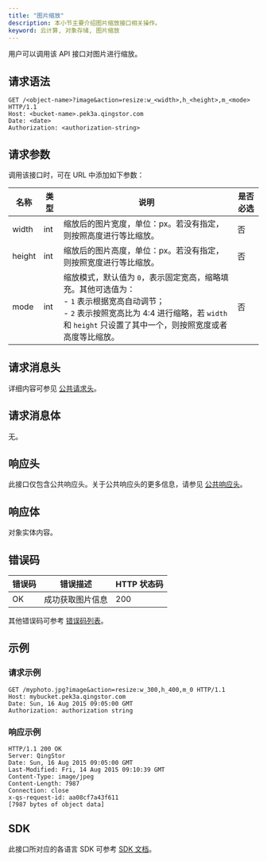 ```yaml
---
title: "图片缩放"
description: 本小节主要介绍图片缩放接口相关操作。
keyword: 云计算, 对象存储, 图片缩放
---
```


用户可以调用该 API 接口对图片进行缩放。

## 请求语法

```http
GET /<object-name>?image&action=resize:w_<width>,h_<height>,m_<mode> HTTP/1.1
Host: <bucket-name>.pek3a.qingstor.com
Date: <date>
Authorization: <authorization-string>
```

## 请求参数

调用该接口时，可在 URL 中添加如下参数：

| 名称 | 类型 | 说明 | 是否必选 |
| --- | --- | --- | --- |
width |	int |	缩放后的图片宽度，单位：px。若没有指定，则按照高度进行等比缩放。| 	否
height |	int |	缩放后的图片高度，单位：px。若没有指定，则按照宽度进行等比缩放。 |	否
mode |	int 	| 缩放模式，默认值为 `0`，表示固定宽高，缩略填充。其他可选值为：<br>- `1` 表示根据宽高自动调节；<br>- `2` 表示按照宽高比为 4:4 进行缩略，若 `width` 和 `height` 只设置了其中一个，则按照宽度或者高度等比缩放。|	否


## 请求消息头

详细内容可参见 [公共请求头](/storage/object-storage/api/common_header/#请求头字段-request-header)。

## 请求消息体

无。

## 响应头

此接口仅包含公共响应头。关于公共响应头的更多信息，请参见 [公共响应头](/storage/object-storage/api/common_header/#响应头字段-response-header)。

## 响应体

对象实体内容。

## 错误码

| 错误码 | 错误描述 | HTTP 状态码 |
| --- | --- | --- |
| OK | 成功获取图片信息 | 200 |

其他错误码可参考 [错误码列表](/storage/object-storage/api/error_code/#错误码列表)。

## 示例

### 请求示例

```http
GET /myphoto.jpg?image&action=resize:w_300,h_400,m_0 HTTP/1.1
Host: mybucket.pek3a.qingstor.com
Date: Sun, 16 Aug 2015 09:05:00 GMT
Authorization: authorization string
```

### 响应示例

```http
HTTP/1.1 200 OK
Server: QingStor
Date: Sun, 16 Aug 2015 09:05:00 GMT
Last-Modified: Fri, 14 Aug 2015 09:10:39 GMT
Content-Type: image/jpeg
Content-Length: 7987
Connection: close
x-qs-request-id: aa08cf7a43f611
[7987 bytes of object data]
```

## SDK

此接口所对应的各语言 SDK 可参考 [SDK 文档](/storage/object-storage/sdk/)。

